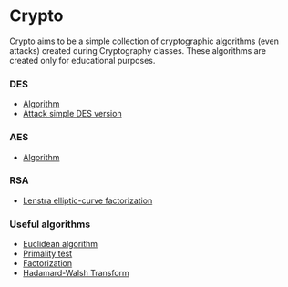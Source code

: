 # Crypto

Crypto aims to be a simple collection of cryptographic algorithms (even attacks) created during Cryptography classes. These algorithms are created only for educational purposes.

### DES
* <a href="https://github.com/MarcoGarlet/crypto/blob/master/des/des.py">Algorithm</a>
* <a href="https://github.com/MarcoGarlet/crypto/tree/master/attack/simple_des">Attack simple DES version</a>

### AES
* <a href="https://github.com/MarcoGarlet/crypto/blob/master/aes128/aes128.py">Algorithm</a>

### RSA
* <a href="https://github.com/MarcoGarlet/crypto/blob/master/attack/ECRSA/att.py">Lenstra elliptic-curve factorization</a>

### Useful algorithms
* <a href="https://github.com/MarcoGarlet/crypto/blob/master/basic_algo/euclidean.py">Euclidean algorithm</a>
* <a href="https://github.com/MarcoGarlet/crypto/blob/master/primality_test/primality_test.h">Primality test</a>
* <a href="https://github.com/MarcoGarlet/crypto/blob/master/factorization/fact.c">Factorization</a>
* <a href="https://github.com/MarcoGarlet/crypto/tree/master/Hadamard-Walsh_Transform">Hadamard-Walsh Transform</a>
